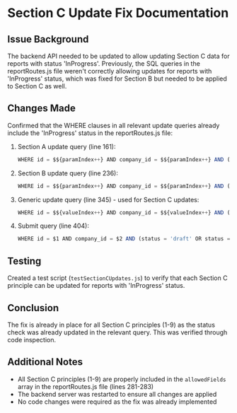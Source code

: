 # Section C Update Fix Documentation

## Issue Background
The backend API needed to be updated to allow updating Section C data for reports with status 'InProgress'. Previously, the SQL queries in the reportRoutes.js file weren't correctly allowing updates for reports with 'InProgress' status, which was fixed for Section B but needed to be applied to Section C as well.

## Changes Made
Confirmed that the WHERE clauses in all relevant update queries already include the 'InProgress' status in the reportRoutes.js file:

1. Section A update query (line 161):
   ```javascript
   WHERE id = $${paramIndex++} AND company_id = $${paramIndex++} AND (status = 'draft' OR status = 'InProgress' OR status IS NULL)
   ```

2. Section B update query (line 236):
   ```javascript
   WHERE id = $${paramIndex++} AND company_id = $${paramIndex++} AND (status = 'draft' OR status = 'InProgress' OR status IS NULL)
   ```

3. Generic update query (line 345) - used for Section C updates:
   ```javascript
   WHERE id = $${valueIndex++} AND company_id = $${valueIndex++} AND (status = 'draft' OR status = 'InProgress' OR status IS NULL)
   ```

4. Submit query (line 404):
   ```javascript
   WHERE id = $1 AND company_id = $2 AND (status = 'draft' OR status = 'InProgress')
   ```

## Testing
Created a test script (`testSectionCUpdates.js`) to verify that each Section C principle can be updated for reports with 'InProgress' status.

## Conclusion
The fix is already in place for all Section C principles (1-9) as the status check was already updated in the relevant query. This was verified through code inspection.

## Additional Notes
- All Section C principles (1-9) are properly included in the `allowedFields` array in the reportRoutes.js file (lines 281-283)
- The backend server was restarted to ensure all changes are applied
- No code changes were required as the fix was already implemented
